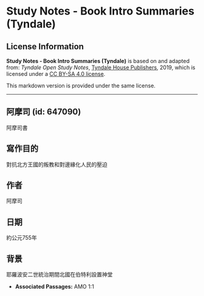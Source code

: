# Study Notes - Book Intro Summaries (Tyndale)

## License Information

**Study Notes - Book Intro Summaries (Tyndale)** is based on and adapted from: _Tyndale Open Study Notes_, [Tyndale House Publishers](https://tyndaleopenresources.com/), 2019, which is licensed under a [CC BY-SA 4.0 license](https://creativecommons.org/licenses/by-sa/4.0/legalcode.en).

This markdown version is provided under the same license.



--------------------------------

## 阿摩司 (id: 647090)

阿摩司書

寫作目的
----

對抗北方王國的叛教和對邊緣化人民的壓迫

作者
--

阿摩司

日期
--

約公元755年

背景
--

耶羅波安二世統治期間北國在伯特利設置神堂

* **Associated Passages:** AMO 1:1

